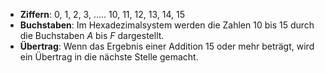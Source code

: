 - **Ziffern**: 0, 1, 2, 3, ..... 10, 11, 12, 13, 14, 15
- **Buchstaben**: Im Hexadezimalsystem werden die Zahlen 10 bis 15 durch die Buchstaben *A* bis *F* dargestellt.
- **Übertrag**: Wenn das Ergebnis einer Addition 15 oder mehr beträgt, wird ein Übertrag in die nächste Stelle gemacht.



